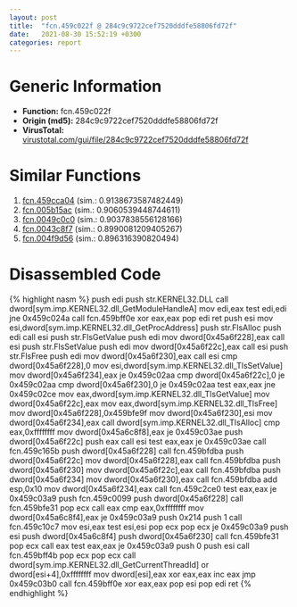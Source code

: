 ```yaml
---
layout: post
title:  "fcn.459c022f @ 284c9c9722cef7520dddfe58806fd72f"
date:   2021-08-30 15:52:19 +0300
categories: report
---
```


# Generic Information
- **Function:** fcn.459c022f
- **Origin (md5):** 284c9c9722cef7520dddfe58806fd72f
- **VirusTotal:** [virustotal.com/gui/file/284c9c9722cef7520dddfe58806fd72f][virustotal_ref]



# Similar Functions

1. [fcn.459cca04][similar_1_ref] (sim.: 0.9138673587482449)
2. [fcn.005b15ac][similar_2_ref] (sim.: 0.9060539448744611)
3. [fcn.0049c0c0][similar_3_ref] (sim.: 0.9037838556128166)
4. [fcn.0043c8f7][similar_4_ref] (sim.: 0.8990081209405267)
5. [fcn.004f9d56][similar_5_ref] (sim.: 0.896316390820494)


# Disassembled Code

{% highlight nasm %}
push edi
push str.KERNEL32.DLL
call dword[sym.imp.KERNEL32.dll_GetModuleHandleA]
mov edi,eax
test edi,edi
jne 0x459c024a
call fcn.459bff0e
xor eax,eax
pop edi
ret 
push esi
mov esi,dword[sym.imp.KERNEL32.dll_GetProcAddress]
push str.FlsAlloc
push edi
call esi
push str.FlsGetValue
push edi
mov dword[0x45a6f228],eax
call esi
push str.FlsSetValue
push edi
mov dword[0x45a6f22c],eax
call esi
push str.FlsFree
push edi
mov dword[0x45a6f230],eax
call esi
cmp dword[0x45a6f228],0
mov esi,dword[sym.imp.KERNEL32.dll_TlsSetValue]
mov dword[0x45a6f234],eax
je 0x459c02aa
cmp dword[0x45a6f22c],0
je 0x459c02aa
cmp dword[0x45a6f230],0
je 0x459c02aa
test eax,eax
jne 0x459c02ce
mov eax,dword[sym.imp.KERNEL32.dll_TlsGetValue]
mov dword[0x45a6f22c],eax
mov eax,dword[sym.imp.KERNEL32.dll_TlsFree]
mov dword[0x45a6f228],0x459bfe9f
mov dword[0x45a6f230],esi
mov dword[0x45a6f234],eax
call dword[sym.imp.KERNEL32.dll_TlsAlloc]
cmp eax,0xffffffff
mov dword[0x45a6c8f8],eax
je 0x459c03ae
push dword[0x45a6f22c]
push eax
call esi
test eax,eax
je 0x459c03ae
call fcn.459c165b
push dword[0x45a6f228]
call fcn.459bfdba
push dword[0x45a6f22c]
mov dword[0x45a6f228],eax
call fcn.459bfdba
push dword[0x45a6f230]
mov dword[0x45a6f22c],eax
call fcn.459bfdba
push dword[0x45a6f234]
mov dword[0x45a6f230],eax
call fcn.459bfdba
add esp,0x10
mov dword[0x45a6f234],eax
call fcn.459c2ce0
test eax,eax
je 0x459c03a9
push fcn.459c0099
push dword[0x45a6f228]
call fcn.459bfe31
pop ecx
call eax
cmp eax,0xffffffff
mov dword[0x45a6c8f4],eax
je 0x459c03a9
push 0x214
push 1
call fcn.459c10c7
mov esi,eax
test esi,esi
pop ecx
pop ecx
je 0x459c03a9
push esi
push dword[0x45a6c8f4]
push dword[0x45a6f230]
call fcn.459bfe31
pop ecx
call eax
test eax,eax
je 0x459c03a9
push 0
push esi
call fcn.459bff4b
pop ecx
pop ecx
call dword[sym.imp.KERNEL32.dll_GetCurrentThreadId]
or dword[esi+4],0xffffffff
mov dword[esi],eax
xor eax,eax
inc eax
jmp 0x459c03b0
call fcn.459bff0e
xor eax,eax
pop esi
pop edi
ret 
{% endhighlight %}


[similar_1_ref]: /report/fcn.459cca04@284c9c9722cef7520dddfe58806fd72f
[similar_2_ref]: /report/fcn.005b15ac@b38ce64a273c3fc98fc78af14b8bdcc0
[similar_3_ref]: /report/fcn.0049c0c0@279a61b1e76da49531f1f16fd1102a2d
[similar_4_ref]: /report/fcn.0043c8f7@7b00dd8f2abf54a73bfb09681334ff78
[similar_5_ref]: /report/fcn.004f9d56@e2ba7f10eb234338a49853c34d7d9c56
[virustotal_ref]: https://www.virustotal.com/gui/file/284c9c9722cef7520dddfe58806fd72f